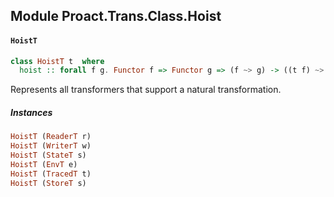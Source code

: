 ## Module Proact.Trans.Class.Hoist

#### `HoistT`

``` purescript
class HoistT t  where
  hoist :: forall f g. Functor f => Functor g => (f ~> g) -> ((t f) ~> (t g))
```

Represents all transformers that support a natural transformation.

##### Instances
``` purescript
HoistT (ReaderT r)
HoistT (WriterT w)
HoistT (StateT s)
HoistT (EnvT e)
HoistT (TracedT t)
HoistT (StoreT s)
```


